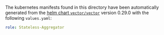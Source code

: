 The kubernetes manifests found in this directory have been automatically generated
from the [helm chart `vector/vector`](https://github.com/vectordotdev/helm-charts/tree/master/charts/vector)
version 0.29.0 with the following `values.yaml`:

```yaml
role: Stateless-Aggregator
```
